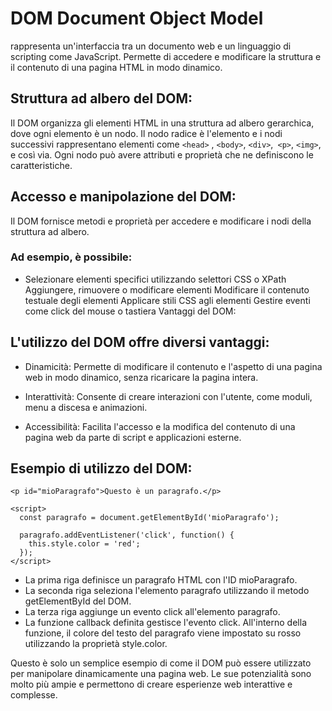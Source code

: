 <!-- @format -->

# DOM Document Object Model

rappresenta un'interfaccia tra un documento web e un linguaggio di scripting come JavaScript.
Permette di accedere e modificare la struttura e il contenuto di una pagina HTML in modo dinamico.

## Struttura ad albero del DOM:

Il DOM organizza gli elementi HTML in una struttura ad albero gerarchica, dove ogni elemento è un nodo. Il nodo radice è l'elemento <html> e i nodi successivi rappresentano elementi come `<head>` , `<body>`, `<div>`,` <p>`, `<img>`, e così via. Ogni nodo può avere attributi e proprietà che ne definiscono le caratteristiche.

## Accesso e manipolazione del DOM:

Il DOM fornisce metodi e proprietà per accedere e modificare i nodi della struttura ad albero.

### Ad esempio, è possibile:

- Selezionare elementi specifici utilizzando selettori CSS o XPath
  Aggiungere, rimuovere o modificare elementi
  Modificare il contenuto testuale degli elementi
  Applicare stili CSS agli elementi
  Gestire eventi come click del mouse o tastiera
  Vantaggi del DOM:

## L'utilizzo del DOM offre diversi vantaggi:

- Dinamicità: Permette di modificare il contenuto e l'aspetto di una pagina web in modo dinamico, senza ricaricare la pagina intera.

- Interattività: Consente di creare interazioni con l'utente, come moduli, menu a discesa e animazioni.

- Accessibilità: Facilita l'accesso e la modifica del contenuto di una pagina web da parte di script e applicazioni esterne.

## Esempio di utilizzo del DOM:

```
<p id="mioParagrafo">Questo è un paragrafo.</p>

<script>
  const paragrafo = document.getElementById('mioParagrafo');

  paragrafo.addEventListener('click', function() {
    this.style.color = 'red';
  });
</script>
```

- La prima riga definisce un paragrafo HTML con l'ID mioParagrafo.
- La seconda riga seleziona l'elemento paragrafo utilizzando il metodo getElementById del DOM.
- La terza riga aggiunge un evento click all'elemento paragrafo.
- La funzione callback definita gestisce l'evento click. All'interno della funzione, il colore del testo del paragrafo viene impostato su rosso utilizzando la proprietà style.color.

Questo è solo un semplice esempio di come il DOM può essere utilizzato per manipolare dinamicamente una pagina web. Le sue potenzialità sono molto più ampie e permettono di creare esperienze web interattive e complesse.
